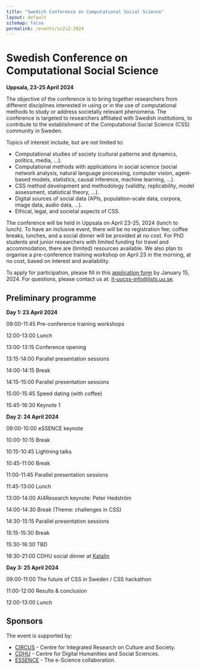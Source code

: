 ```yaml
---
title: "Swedish Conference on Computational Social Science"
layout: default
sitemap: false
permalink: /events/sc2s2-2024
---
```


# Swedish Conference on Computational Social Science

**Uppsala, 23-25 April 2024**

The objective of the conference is to bring together researchers from different disciplines interested in using or in the use of computational methods to study or address societally relevant phenomena. The conference is targeted to researchers affiliated with Swedish institutions, to contribute to the establishment of the Computational Social Science (CSS) community in Sweden.

Topics of interest include, but are not limited to:

 - Computational studies of society (cultural patterns and dynamics, politics, media, ...).
 - Computational methods with applications in social science (social network analysis, natural language processing, computer vision, agent-based models, statistics, causal inference, machine learning,  ...).
 - CSS method development and methodology (validity, replicability, model assessment, statistical theory,  ...).
 - Digital sources of social data (APIs, population-scale data, corpora, image data, audio data, ...).
 - Ethical, legal, and societal aspects of CSS.

The conference will be held in Uppsala on April 23-25, 2024 (lunch to lunch). To have an inclusive event, there will be no registration fee; coffee breaks, lunches, and a social dinner will be provided at no cost. For PhD students and junior researchers with limited funding for travel and accommodation, there are (limited) resources available. We also plan to organise a pre-conference training workshop on April 23 in the morning, at no cost, based on interest and availability.

To apply for participation, please fill in this [application form](https://doit.medfarm.uu.se/bin/kurt3/kurt/103101) by January 15, 2024. For questions, please contact us at: it-uucss-info@lists.uu.se.

## Preliminary programme

**Day 1: 23 April 2024**

09:00-11:45 Pre-conference training workshops

12:00-13:00 Lunch

13:00-13:15 Conference opening

13:15-14:00 Parallel presentation sessions

14:00-14:15 Break

14:15-15:00 Parallel presentation sessions

15:00-15:45 Speed dating (with coffee)

15:45-16:30 Keynote 1

**Day 2: 24 April 2024**

09:00-10:00 eSSENCE keynote

10:00-10:15 Break

10:15-10:45 Lightning talks

10:45-11:00 Break

11:00-11:45 Parallel presentation sessions

11:45-13:00 Lunch

13:00-14:00 AI4Research keynote: Peter Hedström

14:00-14:30 Break (Theme: challenges in CSS)

14:30-15:15 Parallel presentation sessions

15:15-15:30 Break

15:30-16:30 TBD

18:30-21:00 CDHU social dinner at [Katalin](https://www.katalin.com)

**Day 3: 25 April 2024**

09:00-11:00 The future of CSS in Sweden / CSS hackathon

11:00-12:00 Results & conclusion

12:00-13:00 Lunch


## Sponsors

The event is supported by:

 - [CIRCUS](https://www.humsam.uu.se/circus/?languageId=1) - Centre for Integrated Research on Culture and Society.
 - [CDHU](https://www.abm.uu.se/cdhu-eng) - Centre for Digital Humanities and Social Sciences.
 - [ESSENCE](https://essenceofescience.se) - The e-Science collaboration.

